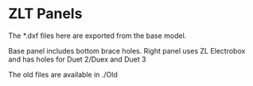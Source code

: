# ZLT Panels

The *.dxf files here are exported from the base model.

Base panel includes bottom brace holes.
Right panel uses ZL Electrobox and has holes for Duet 2/Duex and Duet 3

The old files are available in ./Old
